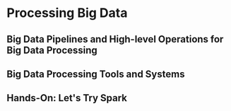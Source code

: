 # Processing Big Data

## Big Data Pipelines and High-level Operations for Big Data Processing

## Big Data Processing Tools and Systems

## Hands-On: Let's Try Spark
